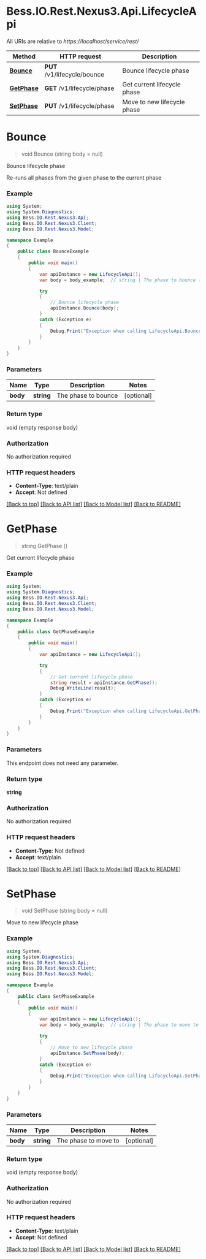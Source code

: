 # Bess.IO.Rest.Nexus3.Api.LifecycleApi

All URIs are relative to *https://localhost/service/rest/*

Method | HTTP request | Description
------------- | ------------- | -------------
[**Bounce**](LifecycleApi.md#bounce) | **PUT** /v1/lifecycle/bounce | Bounce lifecycle phase
[**GetPhase**](LifecycleApi.md#getphase) | **GET** /v1/lifecycle/phase | Get current lifecycle phase
[**SetPhase**](LifecycleApi.md#setphase) | **PUT** /v1/lifecycle/phase | Move to new lifecycle phase


<a name="bounce"></a>
# **Bounce**
> void Bounce (string body = null)

Bounce lifecycle phase

Re-runs all phases from the given phase to the current phase

### Example
```csharp
using System;
using System.Diagnostics;
using Bess.IO.Rest.Nexus3.Api;
using Bess.IO.Rest.Nexus3.Client;
using Bess.IO.Rest.Nexus3.Model;

namespace Example
{
    public class BounceExample
    {
        public void main()
        {
            var apiInstance = new LifecycleApi();
            var body = body_example;  // string | The phase to bounce (optional) 

            try
            {
                // Bounce lifecycle phase
                apiInstance.Bounce(body);
            }
            catch (Exception e)
            {
                Debug.Print("Exception when calling LifecycleApi.Bounce: " + e.Message );
            }
        }
    }
}
```

### Parameters

Name | Type | Description  | Notes
------------- | ------------- | ------------- | -------------
 **body** | **string**| The phase to bounce | [optional] 

### Return type

void (empty response body)

### Authorization

No authorization required

### HTTP request headers

 - **Content-Type**: text/plain
 - **Accept**: Not defined

[[Back to top]](#) [[Back to API list]](../README.md#documentation-for-api-endpoints) [[Back to Model list]](../README.md#documentation-for-models) [[Back to README]](../README.md)

<a name="getphase"></a>
# **GetPhase**
> string GetPhase ()

Get current lifecycle phase

### Example
```csharp
using System;
using System.Diagnostics;
using Bess.IO.Rest.Nexus3.Api;
using Bess.IO.Rest.Nexus3.Client;
using Bess.IO.Rest.Nexus3.Model;

namespace Example
{
    public class GetPhaseExample
    {
        public void main()
        {
            var apiInstance = new LifecycleApi();

            try
            {
                // Get current lifecycle phase
                string result = apiInstance.GetPhase();
                Debug.WriteLine(result);
            }
            catch (Exception e)
            {
                Debug.Print("Exception when calling LifecycleApi.GetPhase: " + e.Message );
            }
        }
    }
}
```

### Parameters
This endpoint does not need any parameter.

### Return type

**string**

### Authorization

No authorization required

### HTTP request headers

 - **Content-Type**: Not defined
 - **Accept**: text/plain

[[Back to top]](#) [[Back to API list]](../README.md#documentation-for-api-endpoints) [[Back to Model list]](../README.md#documentation-for-models) [[Back to README]](../README.md)

<a name="setphase"></a>
# **SetPhase**
> void SetPhase (string body = null)

Move to new lifecycle phase

### Example
```csharp
using System;
using System.Diagnostics;
using Bess.IO.Rest.Nexus3.Api;
using Bess.IO.Rest.Nexus3.Client;
using Bess.IO.Rest.Nexus3.Model;

namespace Example
{
    public class SetPhaseExample
    {
        public void main()
        {
            var apiInstance = new LifecycleApi();
            var body = body_example;  // string | The phase to move to (optional) 

            try
            {
                // Move to new lifecycle phase
                apiInstance.SetPhase(body);
            }
            catch (Exception e)
            {
                Debug.Print("Exception when calling LifecycleApi.SetPhase: " + e.Message );
            }
        }
    }
}
```

### Parameters

Name | Type | Description  | Notes
------------- | ------------- | ------------- | -------------
 **body** | **string**| The phase to move to | [optional] 

### Return type

void (empty response body)

### Authorization

No authorization required

### HTTP request headers

 - **Content-Type**: text/plain
 - **Accept**: Not defined

[[Back to top]](#) [[Back to API list]](../README.md#documentation-for-api-endpoints) [[Back to Model list]](../README.md#documentation-for-models) [[Back to README]](../README.md)

